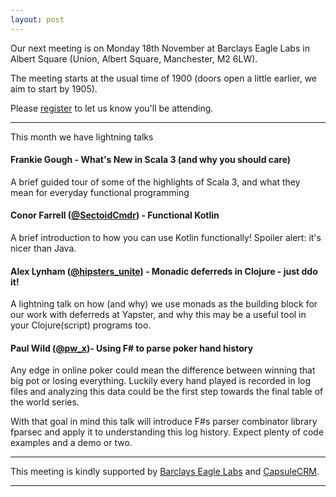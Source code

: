 ```yaml
---
layout: post
---
```


Our next meeting is on Monday 18th November at Barclays Eagle Labs in Albert Square (Union, Albert Square, Manchester, M2 6LW).

The meeting starts at the usual time of 1900 (doors open a little earlier, we aim to start by 1905).

Please [register][eventbrite] to let us know you'll be attending.

---

This month we have <number> lightning talks

#### Frankie Gough - What's New in Scala 3 (and why you should care)

A brief guided tour of some of the highlights of Scala 3, and what they mean for everyday functional programming

#### Conor Farrell ([@SectoidCmdr][conor]) - Functional Kotlin

A brief introduction to how you can use Kotlin functionally! Spoiler alert: it's nicer than Java. 

#### Alex Lynham ([@hipsters_unite][alex]) - Monadic deferreds in Clojure - just ddo it!

A lightning talk on how (and why) we use monads as the building block for our work with deferreds at Yapster, and why this may be a useful tool in your Clojure(script) programs too.

#### Paul Wild ([@pw_x][paul])- Using F# to parse poker hand history

Any edge in online poker could mean the difference between winning that big pot or losing everything. Luckily every hand played is recorded in log files and analyzing this data could be the first step towards the final table of the world series.

With that goal in mind this talk will introduce F#s parser combinator library fparsec and apply it to understanding this log history. Expect plenty of code examples and a demo or two.

---

This meeting is kindly supported by [Barclays Eagle Labs][EagleLabs] and [CapsuleCRM][capsule].

---

[eventbrite]: https://www.eventbrite.com/e/lambda-lounge-november-2019-lightning-talks-tickets-80634916205
[conor]: https://twitter.com/SectoidCmdr
[alex]: https://twitter.com/hipsters_unite
[EagleLabs]: https://labs.uk.barclays/
[paul]: https://twitter.com/pw_x
[capsule]: https://capsulecrm.com/
